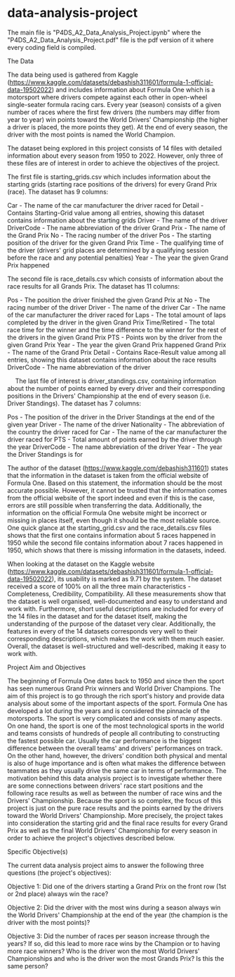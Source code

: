 # data-analysis-project

The main file is "P4DS_A2_Data_Analysis_Project.ipynb" where the "P4DS_A2_Data_Analysis_Project.pdf" file is the pdf version of it where every coding field is compiled.

The Data

The data being used is gathered from Kaggle (https://www.kaggle.com/datasets/debashish311601/formula-1-official-data-19502022) and includes information about Formula One which is a motorsport where drivers compete against each other in open-wheel single-seater formula racing cars. Every year (season) consists of a given number of races where the first few drivers (the numbers may differ from year to year) win points toward the World Drivers' Championship (the higher a driver is placed, the more points they get). At the end of every season, the driver with the most points is named the World Champion.

The dataset being explored in this project consists of 14 files with detailed information about every season from 1950 to 2022. However, only three of these files are of interest in order to achieve the objectives of the project.

The first file is starting_grids.csv which includes information about the starting grids (starting race positions of the drivers) for every Grand Prix (race). The dataset has 9 columns:
 
 Car - The name of the car manufacturer the driver raced for
 Detail - Contains Starting-Grid value among all entries, showing this dataset contains information about the starting grids
 Driver - The name of the driver
 DriverCode - The name abbreviation of the driver
 Grand Prix - The name of the Grand Prix
 No - The racing number of the driver
 Pos - The starting position of the driver for the given Grand Prix
 Time - The qualifying time of the driver (drivers' grid places are determined by a qualifying session before the race and any potential
 penalties)
 Year - The year the given Grand Prix happened

The second file is race_details.csv which consists of information about the race results for all Grands Prix. The dataset has 11 columns:

 Pos - The position the driver finished the given Grand Prix at
 No - The racing number of the driver
 Driver - The name of the driver
 Car - The name of the car manufacturer the driver raced for
 Laps - The total amount of laps completed by the driver in the given Grand Prix
 Time/Retired - The total race time for the winner and the time difference to the winner for the rest of the drivers in the given Grand Prix
 PTS - Points won by the driver from the given Grand Prix
 Year - The year the given Grand Prix happened
 Grand Prix - The name of the Grand Prix
 Detail - Contains Race-Result value among all entries, showing this dataset contains information about the race results
 DriverCode - The name abbreviation of the driver
 
  The last file of interest is driver_standings.csv, containing information about the number of points earned by every driver and their corresponding positions in the Drivers' Championship at the end of every season (i.e. Driver Standings). The dataset has 7 columns:
  
 Pos - The position of the driver in the Driver Standings at the end of the given year
 Driver - The name of the driver
 Nationality - The abbreviation of the country the driver raced for
 Car - The name of the car manufacturer the driver raced for
 PTS - Total amount of points earned by the driver through the year
 DriverCode - The name abbreviation of the driver
 Year - The year the Driver Standings is for
 
 The author of the dataset (https://www.kaggle.com/debashish311601) states that the information in the dataset is taken from the official website of Formula One. Based on this statement, the information should be the most accurate possible. However, it cannot be trusted that the information comes from the official website of the sport indeed and even if this is the case, errors are still possible when transferring the data. Additionally, the information on the official Formula One website might be incorrect or missing in places itself, even though it should be the most reliable source. One quick glance at the starting_grid.csv and the race_details.csv files shows that the first one contains information about 5 races happened in 1950 while the second file contains information about 7 races happened in 1950, which shows that there is missing information in the datasets, indeed.
 
 When looking at the dataset on the Kaggle website (https://www.kaggle.com/datasets/debashish311601/formula-1-official-data-19502022), its usability is marked as 9.71 by the system. The dataset received a score of 100% on all the three main characteristics - Completeness, Credibility, Compatibility. All these measurements show that the dataset is well organised, well-documented and easy to understand and work with. Furthermore, short useful descriptions are included for every of the 14 files in the dataset and for the dataset itself, making the understanding of the purpose of the dataset very clear. Additionally, the features in every of the 14 datasets corresponds very well to their corresponding descriptions, which makes the work with them much easier. Overall, the dataset is well-structured and well-described, making it easy to work with.
 
 Project Aim and Objectives
 
 The beginning of Formula One dates back to 1950 and since then the sport has seen numerous Grand Prix winners and World Driver Champions. The aim of this project is to go through the rich sport's history and provide data analysis about some of the important aspects of the sport. Formula One has developed a lot during the years and is considered the pinnacle of the motorsports. The sport is very complicated and consists of many aspects. On one hand, the sport is one of the most technological sports in the world and teams consists of hundreds of people all contributing to constructing the fastest possible car. Usually the car performance is the biggest difference between the overall teams' and drivers' performances on track. On the other hand, however, the drivers' condition both physical and mental is also of huge importance and is often what makes the difference between teammates as they usually drive the same car in terms of performance. The motivation behind this data analysis project is to investigate whether there are some connections between drivers' race start positions and the following race results as well as between the number of race wins and the Drivers' Championship. Because the sport is so complex, the focus of this project is just on the pure race results and the points earned by the drivers toward the World Drivers' Championship. More precisely, the project takes into consideration the starting grid and the final race results for every Grand Prix as well as the final World Drivers' Championship for every season in order to achieve the project's objectives described below.
 
 Specific Objective(s)
 
 The current data analysis project aims to answer the following three questions (the project's objectives):
 
 Objective 1: Did one of the drivers starting a Grand Prix on the front row (1st or 2nd place) always win the race?
 
 Objective 2: Did the driver with the most wins during a season always win the World Drivers' Championship at the end of the year (the champion is the driver with the most points)?
 
 Objective 3: Did the number of races per season increase through the years? If so, did this lead to more race wins by the Champion or to having more race winners? Who is the driver won the most World Drivers' Championships and who is the driver won the most Grands Prix? Is this the same person?
